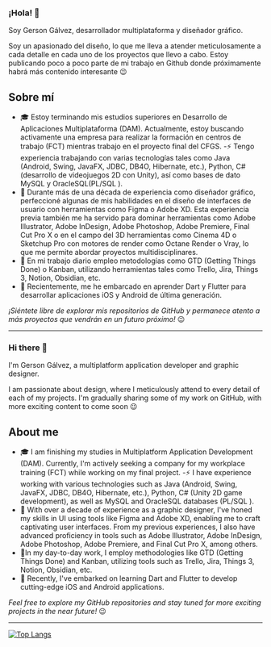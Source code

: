 ### ¡Hola! 👋
Soy Gerson Gálvez, desarrollador multiplataforma y diseñador gráfico.

Soy un apasionado del diseño, lo que me lleva a atender meticulosamente a cada detalle en cada uno de los proyectos que llevo a cabo.
Estoy publicando poco a poco parte de mi trabajo en Github donde próximamente habrá más contenido interesante  😉

## Sobre mí
- 🎓 Estoy terminando mis estudios superiores en Desarrollo de Aplicaciones Multiplataforma (DAM). Actualmente, estoy buscando activamente una empresa para realizar la formación en centros de trabajo (FCT) mientras trabajo en el proyecto final del CFGS.
-⚡ Tengo experiencia trabajando con varias tecnologías tales como Java (Android, Swing, JavaFX, JDBC, DB4O, Hibernate, etc.), Python, C# (desarrollo de videojuegos 2D con Unity), así como bases de dato MySQL y OracleSQL(PL/SQL ).
- 🎨 Durante más de una década de experiencia como diseñador gráfico, perfeccioné algunas de mis habilidades en el diseño de interfaces de usuario con herramientas como Figma o Adobe XD. Esta experiencia previa también me ha servido para dominar herramientas como Adobe Illustrator, Adobe InDesign, Adobe Photoshop, Adobe Premiere, Final Cut Pro X o en el campo del 3D herramientas como Cinema 4D o Sketchup Pro con motores de render como Octane Render o Vray, lo que me permite abordar proyectos multidisciplinares.
- 📓 En mi trabajo diario empleo metodologías como GTD (Getting Things Done) o Kanban, utilizando herramientas tales como Trello, Jira, Things 3, Notion, Obsidian, etc.
- 🌱 Recientemente, me he embarcado en aprender Dart y Flutter para desarrollar aplicaciones iOS y Android de última generación.

_¡Siéntete libre de explorar mis repositorios de GitHub y permanece atento a más proyectos que vendrán en un futuro próximo!_ 😉

---

### Hi there 👋
I'm Gerson Gálvez, a multiplatform application developer and graphic designer.

I am passionate about design, where I meticulously attend to every detail of each of my projects.
I'm gradually sharing some of my work on GitHub, with more exciting content to come soon 😉

## About me
- 🎓 I am finishing my studies in Multiplatform Application Development (DAM). Currently, I'm actively seeking a company for my workplace training (FCT) while working on my final project.
-⚡ I have experience working with various technologies such as Java (Android, Swing, JavaFX, JDBC, DB4O, Hibernate, etc.), Python, C# (Unity 2D game development), as well as MySQL and OracleSQL databases (PL/SQL ).
- 🎨 With over a decade of experience as a graphic designer, I've honed my skills in UI using tools like Figma and Adobe XD, enabling me to craft captivating user interfaces. From my previous experiences, I also have advanced proficiency in tools such as Adobe Illustrator, Adobe InDesign, Adobe Photoshop, Adobe Premiere, and Final Cut Pro X, among others.
- 📓In my day-to-day work, I employ methodologies like GTD (Getting Things Done) and Kanban, utilizing tools such as Trello, Jira, Things 3, Notion, Obsidian, etc.
- 🌱 Recently, I've embarked on learning Dart and Flutter to develop cutting-edge iOS and Android applications.

_Feel free to explore my GitHub repositories and stay tuned for more exciting projects in the near future!_ 😉

---
[![Top Langs](https://github-readme-stats-git-masterrstaa-rickstaa.vercel.app/api/top-langs/?username=gervogo&theme=dracula&hide=html)](https://github.com/anuraghazra/github-readme-stats)


<!--
**gervogo/gervogo** is a ✨ _special_ ✨ repository because its `README.md` (this file) appears on your GitHub profile.

Here are some ideas to get you started:

- 🔭 I’m currently working on ...
- 🌱 I’m currently learning ...
- 👯 I’m looking to collaborate on ...
- 🤔 I’m looking for help with ...
- 💬 Ask me about ...
- 📫 How to reach me: ...
- 😄 Pronouns: ...
- ⚡ Fun fact: ...
-->
